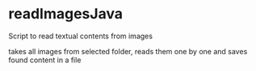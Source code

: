 # readImagesJava

Script to read textual contents from images

takes all images from selected folder, reads them one by one and saves found content in a file
